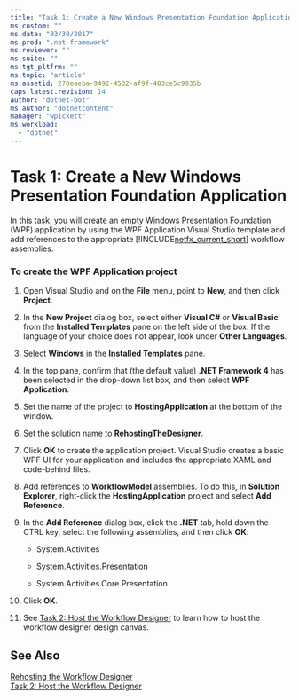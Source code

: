 ```yaml
---
title: "Task 1: Create a New Windows Presentation Foundation Application"
ms.custom: ""
ms.date: "03/30/2017"
ms.prod: ".net-framework"
ms.reviewer: ""
ms.suite: ""
ms.tgt_pltfrm: ""
ms.topic: "article"
ms.assetid: 270eaeba-9492-4532-af9f-403ce5c9935b
caps.latest.revision: 14
author: "dotnet-bot"
ms.author: "dotnetcontent"
manager: "wpickett"
ms.workload: 
  - "dotnet"
---
```

# Task 1: Create a New Windows Presentation Foundation Application
In this task, you will create an empty Windows Presentation Foundation (WPF) application by using the WPF Application Visual Studio template and add references to the appropriate [!INCLUDE[netfx_current_short](../../../includes/netfx-current-short-md.md)] workflow assemblies.  
  
### To create the WPF Application project  
  
1.  Open Visual Studio and on the **File** menu, point to **New**, and then click **Project**.  
  
2.  In the **New Project** dialog box, select either **Visual C#** or **Visual Basic** from the **Installed Templates** pane on the left side of the box. If the language of your choice does not appear, look under **Other Languages**.  
  
3.  Select **Windows** in the **Installed Templates** pane.  
  
4.  In the top pane, confirm that (the default value) **.NET Framework 4** has been selected in the drop-down list box, and then select **WPF Application**.  
  
5.  Set the name of the project to **HostingApplication** at the bottom of the window.  
  
6.  Set the solution name to **RehostingTheDesigner**.  
  
7.  Click **OK** to create the application project. Visual Studio creates a basic WPF UI for your application and includes the appropriate XAML and code-behind files.  
  
8.  Add references to **WorkflowModel** assemblies. To do this, in **Solution Explorer**, right-click the **HostingApplication** project and select **Add Reference**.  
  
9. In the **Add Reference** dialog box, click the **.NET** tab, hold down the CTRL key, select the following assemblies, and then click **OK**:  
  
    -   System.Activities  
  
    -   System.Activities.Presentation  
  
    -   System.Activities.Core.Presentation  
  
10. Click **OK**.  
  
11. See [Task 2: Host the Workflow Designer](../../../docs/framework/windows-workflow-foundation/task-2-host-the-workflow-designer.md) to learn how to host the workflow designer design canvas.  
  
## See Also  
 [Rehosting the Workflow Designer](../../../docs/framework/windows-workflow-foundation/rehosting-the-workflow-designer.md)  
 [Task 2: Host the Workflow Designer](../../../docs/framework/windows-workflow-foundation/task-2-host-the-workflow-designer.md)
